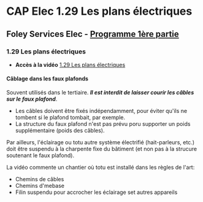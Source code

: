 # CAP Elec 1.29 Les plans électriques
## Foley Services Elec - [Programme 1ère partie](../1ere_partie/README.md)

### 1.29 Les plans électriques

- **Accès à la vidéo** [1.29 Les plans électriques](https://youtu.be/18_gyriwtQ4)

#### Câblage dans les faux plafonds

Souvent utilisés dans le tertiaire. ***Il est interdit de laisser courir les câbles sur le faux plafond***.

- Les câbles doivent être fixés indépendamment, pour éviter qu'ils ne tombent si le plafond tombait, par exemple.
- La structure du faux plafond n'est pas prévu poru supporter un poids supplémentaire (poids des câbles).

Par ailleurs, l'éclairage ou totu autre système électrifié (hait-parleurs, etc.) doit être suspendu à la charpente fixe du bâtiment (et non pas à la strucure soutenant le faux plafond).

La vidéo commente un chantier où totu est installé dans les règles de l'art:

- Chemins de câbles
- Chemins d'mebase
- Filin suspendu pour accrocher les éclairage set autres appareils


